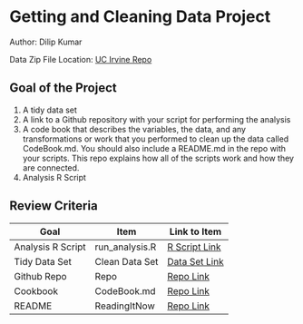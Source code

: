 # Getting and Cleaning Data Project
Author: Dilip Kumar <br />

Data Zip File Location: [UC Irvine Repo](https://d396qusza40orc.cloudfront.net/getdata%2Fprojectfiles%2FUCI%20HAR%20Dataset.zip "Clicking will download the data")

## Goal of the Project
1. A tidy data set 
2. A link to a Github repository with your script for performing the analysis 
3. A code book that describes the variables, the data, and any transformations or work that you performed to clean up the data called CodeBook.md. You should also include a README.md in the repo with your scripts. This repo explains how all of the scripts work and how they are connected.
4. Analysis R Script

## Review Criteria

Goal | Item | Link to Item
--- | --- | ---
Analysis R Script |  run_analysis.R |  [R Script Link](https://github.com/dilipkary/Getting-and-Cleaning-Data-Project/blob/master/run_analysis.R "run_analysis.R")
Tidy Data Set |  Clean Data Set |  [Data Set Link](https://github.com/dilipkary/Getting-and-Cleaning-Data-Project/blob/master/tidyData.txt "tidyData.txt")
Github Repo | Repo |  [Repo Link](https://github.com/dilipkary/Getting-and-Cleaning-Data-Project "Click to go to Repo")
Cookbook | CodeBook.md |  [Repo Link](https://github.com/dilipkary/Getting-and-Cleaning-Data-Project/blob/master/CodeBook.md "CodeBook.md")
README | ReadingItNow |  [Repo Link](https://github.com/dilipkary/Getting-and-Cleaning-Data-Project/blob/master/README.md "README.md")
